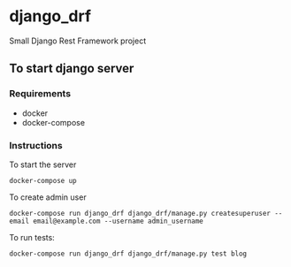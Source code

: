 # django_drf
Small Django Rest Framework project

## To start django server
### Requirements
- docker
- docker-compose

### Instructions
To start the server
```
docker-compose up
```

To create admin user
```
docker-compose run django_drf django_drf/manage.py createsuperuser --email email@example.com --username admin_username
```

To run tests:
```
docker-compose run django_drf django_drf/manage.py test blog
```